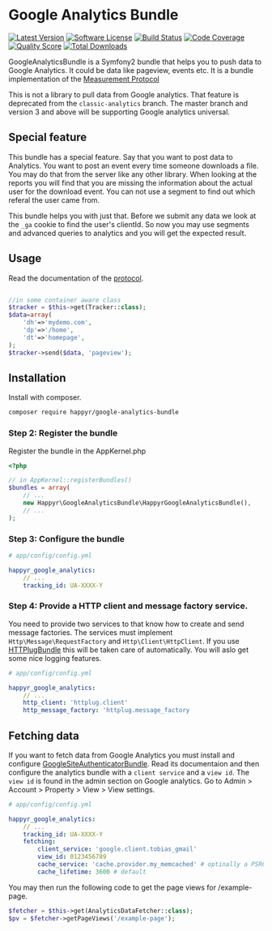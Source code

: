 Google Analytics Bundle
=======================

[![Latest Version](https://img.shields.io/github/release/Happyr/GoogleAnalyticsBundle.svg?style=flat-square)](https://github.com/Happyr/GoogleAnalyticsBundle/releases)
[![Software License](https://img.shields.io/badge/license-MIT-brightgreen.svg?style=flat-square)](LICENSE)
[![Build Status](https://img.shields.io/github/checks-status/Happyr/GoogleAnalyticsBundle/master?label=build&style=flat-square)](https://github.com/Happyr/GoogleAnalyticsBundle/actions?query=branch%3Amaster)
[![Code Coverage](https://img.shields.io/scrutinizer/coverage/g/Happyr/GoogleAnalyticsBundle.svg?style=flat-square)](https://scrutinizer-ci.com/g/Happyr/GoogleAnalyticsBundle)
[![Quality Score](https://img.shields.io/scrutinizer/g/Happyr/GoogleAnalyticsBundle.svg?style=flat-square)](https://scrutinizer-ci.com/g/Happyr/GoogleAnalyticsBundle)
[![Total Downloads](https://img.shields.io/packagist/dt/happyr/google-analytics-bundle.svg?style=flat-square)](https://packagist.org/packages/happyr/google-analytics-bundle)

GoogleAnalyticsBundle is a Symfony2 bundle that helps you to push data to Google Analytics.
It could be data like pageview, events etc. It is a bundle implementation of
the [Measurement Protocol][devguide]

This is not a library to pull data from Google analytics. That feature is deprecated from the `classic-analytics` branch.
The master branch and version 3 and above will be supporting Google analytics universal.

## Special feature

This bundle has a special feature. Say that you want to post data to Analytics. You want to post an event every time someone downloads a file. You may do that from the server like any other library. When looking at the reports you will find that you are missing the information about the actual user for the download event. You can not use a segment to find out which referal the user came from. 

This bundle helps you with just that. Before we submit any data we look at the `_ga` cookie to find the user's clientId. So now you may use segments and advanced queries to analytics and you will get the expected result. 

## Usage

Read the documentation of the [protocol][devguide].

``` php

//in some container aware class
$tracker = $this->get(Tracker::class);
$data=array(
    'dh'=>'mydemo.com',
    'dp'=>'/home',
    'dt'=>'homepage',
);
$tracker->send($data, 'pageview');

```

## Installation

Install with composer.


``` bash
composer require happyr/google-analytics-bundle
```

### Step 2: Register the bundle

Register the bundle in the AppKernel.php

```php
<?php

// in AppKernel::registerBundles()
$bundles = array(
    // ...
    new Happyr\GoogleAnalyticsBundle\HappyrGoogleAnalyticsBundle(),
    // ...
);
```

### Step 3: Configure the bundle

``` yaml
# app/config/config.yml

happyr_google_analytics:
    // ...
    tracking_id: UA-XXXX-Y
```

### Step 4: Provide a HTTP client and message factory service. 

You need to provide two services to that know how to create and send message factories. The services must implement
`Http\Message\RequestFactory` and `Http\Client\HttpClient`. If you use [HTTPlugBundle](https://github.com/php-http/HttplugBundle)
 this will be taken care of automatically. You will aslo get some nice logging features. 

``` yaml
# app/config/config.yml

happyr_google_analytics:
    // ...
    http_client: 'httplug.client'
    http_message_factory: 'httplug.message_factory
```

## Fetching data

If you want to fetch data from Google Analytics you must install and configure [GoogleSiteAuthenticatorBundle][siteAuth]. Read its documentaion and then configure the analytics bundle with a `client service` and a `view id`. The `view id` is found in the admin section on Google analytics. Go to Admin > Account > Property > View > View settings. 

``` yaml
# app/config/config.yml

happyr_google_analytics:
    // ...
    tracking_id: UA-XXXX-Y
    fetching:
        client_service: 'google.client.tobias_gmail'
        view_id: 0123456789
        cache_service: 'cache.provider.my_memcached' # optinally a PSR6 cache service
        cache_lifetime: 3600 # default
```

You may then run the following code to get the page views for /example-page.

``` php
$fetcher = $this->get(AnalyticsDataFetcher::class);
$pv = $fetcher->getPageViews('/example-page');
```


[devguide]: https://developers.google.com/analytics/devguides/collection/protocol/v1/devguide
[siteAuth]: https://github.com/Happyr/GoogleSiteAuthenticatorBundle
